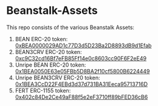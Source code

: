 # Beanstalk-Assets

This repo consists of the various Beanstalk Assets:

1. BEAN ERC-20 token: [0xBEA0000029AD1c77D3d5D23Ba2D8893dB9d1Efab](https://etherscan.io/token/0xBEA0000029AD1c77D3d5D23Ba2D8893dB9d1Efab)
2. BEAN3CRV ERC-20 token: [0xc9C32cd16Bf7eFB85Ff14e0c8603cc90F6F2eE49](https://etherscan.io/token/0xc9C32cd16Bf7eFB85Ff14e0c8603cc90F6F2eE49)
3. Unripe BEAN ERC-20 token: [0x1BEA0050E63e05FBb5D8BA2f10cf5800B6224449](https://etherscan.io/token/0x1BEA0050E63e05FBb5D8BA2f10cf5800B6224449)
4. Unripe BEAN3CRV ERC-20 token: [0x1BEA3CcD22F4EBd3d37d731BA31Eeca95713716D](https://etherscan.io/token/0x1BEA3CcD22F4EBd3d37d731BA31Eeca95713716D)
5. FERT ERC-1155 token: [0x402c84De2Ce49aF88f5e2eF3710ff89bFED36cB6](https://etherscan.io/address/0x402c84de2ce49af88f5e2ef3710ff89bfed36cb6)
